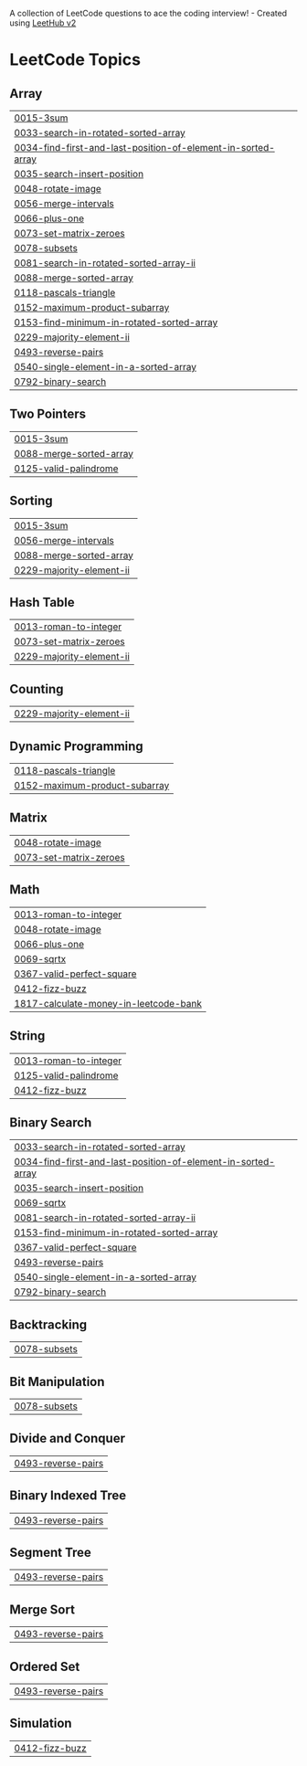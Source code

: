 A collection of LeetCode questions to ace the coding interview! - Created using [LeetHub v2](https://github.com/arunbhardwaj/LeetHub-2.0)
<!---LeetCode Topics Start-->
# LeetCode Topics
## Array
|  |
| ------- |
| [0015-3sum](https://github.com/RiyaBisht716/LeetCodeProblems/tree/master/0015-3sum) |
| [0033-search-in-rotated-sorted-array](https://github.com/RiyaBisht716/LeetCodeProblems/tree/master/0033-search-in-rotated-sorted-array) |
| [0034-find-first-and-last-position-of-element-in-sorted-array](https://github.com/RiyaBisht716/LeetCodeProblems/tree/master/0034-find-first-and-last-position-of-element-in-sorted-array) |
| [0035-search-insert-position](https://github.com/RiyaBisht716/LeetCodeProblems/tree/master/0035-search-insert-position) |
| [0048-rotate-image](https://github.com/RiyaBisht716/LeetCodeProblems/tree/master/0048-rotate-image) |
| [0056-merge-intervals](https://github.com/RiyaBisht716/LeetCodeProblems/tree/master/0056-merge-intervals) |
| [0066-plus-one](https://github.com/RiyaBisht716/LeetCodeProblems/tree/master/0066-plus-one) |
| [0073-set-matrix-zeroes](https://github.com/RiyaBisht716/LeetCodeProblems/tree/master/0073-set-matrix-zeroes) |
| [0078-subsets](https://github.com/RiyaBisht716/LeetCodeProblems/tree/master/0078-subsets) |
| [0081-search-in-rotated-sorted-array-ii](https://github.com/RiyaBisht716/LeetCodeProblems/tree/master/0081-search-in-rotated-sorted-array-ii) |
| [0088-merge-sorted-array](https://github.com/RiyaBisht716/LeetCodeProblems/tree/master/0088-merge-sorted-array) |
| [0118-pascals-triangle](https://github.com/RiyaBisht716/LeetCodeProblems/tree/master/0118-pascals-triangle) |
| [0152-maximum-product-subarray](https://github.com/RiyaBisht716/LeetCodeProblems/tree/master/0152-maximum-product-subarray) |
| [0153-find-minimum-in-rotated-sorted-array](https://github.com/RiyaBisht716/LeetCodeProblems/tree/master/0153-find-minimum-in-rotated-sorted-array) |
| [0229-majority-element-ii](https://github.com/RiyaBisht716/LeetCodeProblems/tree/master/0229-majority-element-ii) |
| [0493-reverse-pairs](https://github.com/RiyaBisht716/LeetCodeProblems/tree/master/0493-reverse-pairs) |
| [0540-single-element-in-a-sorted-array](https://github.com/RiyaBisht716/LeetCodeProblems/tree/master/0540-single-element-in-a-sorted-array) |
| [0792-binary-search](https://github.com/RiyaBisht716/LeetCodeProblems/tree/master/0792-binary-search) |
## Two Pointers
|  |
| ------- |
| [0015-3sum](https://github.com/RiyaBisht716/LeetCodeProblems/tree/master/0015-3sum) |
| [0088-merge-sorted-array](https://github.com/RiyaBisht716/LeetCodeProblems/tree/master/0088-merge-sorted-array) |
| [0125-valid-palindrome](https://github.com/RiyaBisht716/LeetCodeProblems/tree/master/0125-valid-palindrome) |
## Sorting
|  |
| ------- |
| [0015-3sum](https://github.com/RiyaBisht716/LeetCodeProblems/tree/master/0015-3sum) |
| [0056-merge-intervals](https://github.com/RiyaBisht716/LeetCodeProblems/tree/master/0056-merge-intervals) |
| [0088-merge-sorted-array](https://github.com/RiyaBisht716/LeetCodeProblems/tree/master/0088-merge-sorted-array) |
| [0229-majority-element-ii](https://github.com/RiyaBisht716/LeetCodeProblems/tree/master/0229-majority-element-ii) |
## Hash Table
|  |
| ------- |
| [0013-roman-to-integer](https://github.com/RiyaBisht716/LeetCodeProblems/tree/master/0013-roman-to-integer) |
| [0073-set-matrix-zeroes](https://github.com/RiyaBisht716/LeetCodeProblems/tree/master/0073-set-matrix-zeroes) |
| [0229-majority-element-ii](https://github.com/RiyaBisht716/LeetCodeProblems/tree/master/0229-majority-element-ii) |
## Counting
|  |
| ------- |
| [0229-majority-element-ii](https://github.com/RiyaBisht716/LeetCodeProblems/tree/master/0229-majority-element-ii) |
## Dynamic Programming
|  |
| ------- |
| [0118-pascals-triangle](https://github.com/RiyaBisht716/LeetCodeProblems/tree/master/0118-pascals-triangle) |
| [0152-maximum-product-subarray](https://github.com/RiyaBisht716/LeetCodeProblems/tree/master/0152-maximum-product-subarray) |
## Matrix
|  |
| ------- |
| [0048-rotate-image](https://github.com/RiyaBisht716/LeetCodeProblems/tree/master/0048-rotate-image) |
| [0073-set-matrix-zeroes](https://github.com/RiyaBisht716/LeetCodeProblems/tree/master/0073-set-matrix-zeroes) |
## Math
|  |
| ------- |
| [0013-roman-to-integer](https://github.com/RiyaBisht716/LeetCodeProblems/tree/master/0013-roman-to-integer) |
| [0048-rotate-image](https://github.com/RiyaBisht716/LeetCodeProblems/tree/master/0048-rotate-image) |
| [0066-plus-one](https://github.com/RiyaBisht716/LeetCodeProblems/tree/master/0066-plus-one) |
| [0069-sqrtx](https://github.com/RiyaBisht716/LeetCodeProblems/tree/master/0069-sqrtx) |
| [0367-valid-perfect-square](https://github.com/RiyaBisht716/LeetCodeProblems/tree/master/0367-valid-perfect-square) |
| [0412-fizz-buzz](https://github.com/RiyaBisht716/LeetCodeProblems/tree/master/0412-fizz-buzz) |
| [1817-calculate-money-in-leetcode-bank](https://github.com/RiyaBisht716/LeetCodeProblems/tree/master/1817-calculate-money-in-leetcode-bank) |
## String
|  |
| ------- |
| [0013-roman-to-integer](https://github.com/RiyaBisht716/LeetCodeProblems/tree/master/0013-roman-to-integer) |
| [0125-valid-palindrome](https://github.com/RiyaBisht716/LeetCodeProblems/tree/master/0125-valid-palindrome) |
| [0412-fizz-buzz](https://github.com/RiyaBisht716/LeetCodeProblems/tree/master/0412-fizz-buzz) |
## Binary Search
|  |
| ------- |
| [0033-search-in-rotated-sorted-array](https://github.com/RiyaBisht716/LeetCodeProblems/tree/master/0033-search-in-rotated-sorted-array) |
| [0034-find-first-and-last-position-of-element-in-sorted-array](https://github.com/RiyaBisht716/LeetCodeProblems/tree/master/0034-find-first-and-last-position-of-element-in-sorted-array) |
| [0035-search-insert-position](https://github.com/RiyaBisht716/LeetCodeProblems/tree/master/0035-search-insert-position) |
| [0069-sqrtx](https://github.com/RiyaBisht716/LeetCodeProblems/tree/master/0069-sqrtx) |
| [0081-search-in-rotated-sorted-array-ii](https://github.com/RiyaBisht716/LeetCodeProblems/tree/master/0081-search-in-rotated-sorted-array-ii) |
| [0153-find-minimum-in-rotated-sorted-array](https://github.com/RiyaBisht716/LeetCodeProblems/tree/master/0153-find-minimum-in-rotated-sorted-array) |
| [0367-valid-perfect-square](https://github.com/RiyaBisht716/LeetCodeProblems/tree/master/0367-valid-perfect-square) |
| [0493-reverse-pairs](https://github.com/RiyaBisht716/LeetCodeProblems/tree/master/0493-reverse-pairs) |
| [0540-single-element-in-a-sorted-array](https://github.com/RiyaBisht716/LeetCodeProblems/tree/master/0540-single-element-in-a-sorted-array) |
| [0792-binary-search](https://github.com/RiyaBisht716/LeetCodeProblems/tree/master/0792-binary-search) |
## Backtracking
|  |
| ------- |
| [0078-subsets](https://github.com/RiyaBisht716/LeetCodeProblems/tree/master/0078-subsets) |
## Bit Manipulation
|  |
| ------- |
| [0078-subsets](https://github.com/RiyaBisht716/LeetCodeProblems/tree/master/0078-subsets) |
## Divide and Conquer
|  |
| ------- |
| [0493-reverse-pairs](https://github.com/RiyaBisht716/LeetCodeProblems/tree/master/0493-reverse-pairs) |
## Binary Indexed Tree
|  |
| ------- |
| [0493-reverse-pairs](https://github.com/RiyaBisht716/LeetCodeProblems/tree/master/0493-reverse-pairs) |
## Segment Tree
|  |
| ------- |
| [0493-reverse-pairs](https://github.com/RiyaBisht716/LeetCodeProblems/tree/master/0493-reverse-pairs) |
## Merge Sort
|  |
| ------- |
| [0493-reverse-pairs](https://github.com/RiyaBisht716/LeetCodeProblems/tree/master/0493-reverse-pairs) |
## Ordered Set
|  |
| ------- |
| [0493-reverse-pairs](https://github.com/RiyaBisht716/LeetCodeProblems/tree/master/0493-reverse-pairs) |
## Simulation
|  |
| ------- |
| [0412-fizz-buzz](https://github.com/RiyaBisht716/LeetCodeProblems/tree/master/0412-fizz-buzz) |
<!---LeetCode Topics End-->